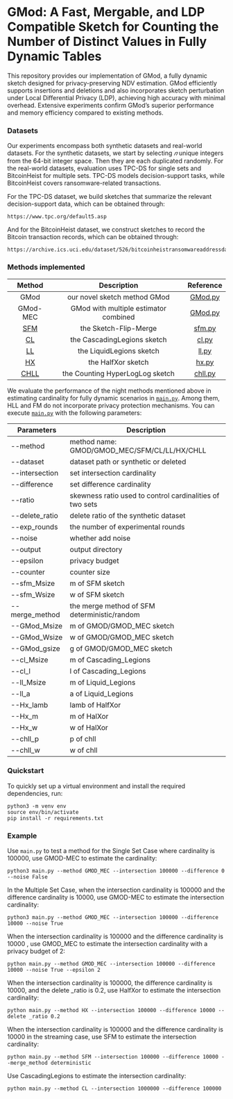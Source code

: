 <meta name="robots" content="noindex">

# GMod: A Fast, Mergable, and LDP Compatible Sketch for Counting the Number of Distinct Values in Fully Dynamic Tables

This repository provides our implementation of GMod, a fully dynamic sketch designed for privacy-preserving NDV estimation. GMod efficiently supports insertions and deletions and also incorporates sketch perturbation under Local Differential Privacy (LDP), achieving high accuracy with minimal overhead. Extensive experiments confirm GMod’s superior performance and memory efficiency compared to existing methods. 

### Datasets

Our experiments encompass both synthetic datasets and real-world datasets. For the synthetic datasets, we start by selecting $𝑛$ unique integers from the 64-bit integer space. Then they are each duplicated  randomly. For the real-world datasets, evaluation uses TPC-DS for single sets and BitcoinHeist for multiple sets. TPC-DS models decision-support tasks, while BitcoinHeist covers ransomware-related transactions.

For the TPC-DS dataset, we build sketches that summarize the relevant decision-support data, which can be obtained through:

```
https://www.tpc.org/default5.asp
```

And for the BitcoinHeist dataset, we construct sketches to record the Bitcoin transaction records, which can be obtained through:

```
https://archive.ics.uci.edu/dataset/526/bitcoinheistransomwareaddressdataset
```

### Methods implemented

|  Method  |              Description              | Reference |
| :------: | :-----------------------------------: | :-------: |
|   GMod   |     our novel sketch method GMod      |     [GMod.py](./GMod.py)      |
| GMod-MEC | GMod with multiple estimator combined |    [GMod.py](./GMod.py)       |
|   [SFM](https://proceedings.mlr.press/v202/hehir23a.html)    |         the Sketch-Flip-Merge         |      [sfm.py](./baseline/sfm.py)     |
|    [CL](https://research.google/pubs/privacy-preserving-secure-cardinality-and-frequency-estimation/)    |      the CascadingLegions sketch      |      [cl.py](./baseline/cl.py)     |
|    [LL](https://research.google/pubs/privacy-preserving-secure-cardinality-and-frequency-estimation/)    |       the LiquidLegions sketch        |     [ll.py](./baseline/ll.py)      |
|    [HX](https://ieeexplore.ieee.org/abstract/document/10416381)    |          the HalfXor sketch           |     [hx.py](./baseline/hx.py)      |
|   [CHLL](https://www.cidrdb.org/cidr2019/papers/p23-freitag-cidr19.pdf)   |    the Counting HyperLogLog sketch    |    [chll.py](./baseline/chll.py)       |

We evaluate the performance of the night methods mentioned above in estimating cardinality for fully dynamic scenarios in [`main.py`](./main.py). Among them, HLL and FM do not incorporate privacy protection mechanisms. You can execute [`main.py`](./main.py) with the following parameters:

| Parameters        | Description                                              |
| ----------------- | -------------------------------------------------------- |
| --method          | method name: GMOD/GMOD_MEC/SFM/CL/LL/HX/CHLL      |
| --dataset         | dataset path or synthetic or deleted                     |
| --intersection    | set intersection cardinality                             |
| --difference      | set difference cardinality                               |
| --ratio           | skewness ratio used to control cardinalities of two sets |
| --delete_ratio    | delete ratio of the synthetic dataset                    |
| --exp_rounds      | the number of experimental rounds                        |
| --noise           | whether add noise                                        |
| --output          | output directory                                         |
| --epsilon         | privacy budget                                           |
| --counter         | counter size                                             |
| --sfm_Msize       | m of SFM sketch                                          |
| --sfm_Wsize       | w of SFM sketch                                          |
| --merge_method    | the merge method of SFM deterministic/random             |
| --GMod_Msize      | m of GMOD/GMOD_MEC sketch                                |
| --GMod_Wsize      | w of GMOD/GMOD_MEC sketch                                |
| --GMod_gsize      | g of GMOD/GMOD_MEC sketch                                |
| --cl_Msize        | m of Cascading_Legions                                   |
| --cl_l            | l of Cascading_Legions                                   |
| --ll_Msize        | m of Liquid_Legions                                      |
| --ll_a            | a of Liquid_Legions                                      |
| --Hx_lamb         | lamb of HalfXor                                          |
| --Hx_m            | m of HalXor                                              |
| --Hx_w            | w of HalXor                                              |
| --chll_p          | p of chll                                                |
| --chll_w          | w of chll                                                |

### Quickstart
To quickly set up a virtual environment and install the required dependencies, run:
```
python3 -m venv env
source env/bin/activate
pip install -r requirements.txt
```

### Example

Use `main.py` to test a method for the Single Set Case where cardinality is 100000, use GMOD-MEC to estimate the cardinality:
```
python3 main.py --method GMOD_MEC --intersection 100000 --difference 0 --noise False
```


In the Multiple Set Case, when the intersection cardinality is 100000 and the difference cardinality is 10000, use GMOD-MEC to estimate the intersection cardinality:

```
python3 main.py --method GMOD_MEC --intersection 100000 --difference 10000 --noise True
```

When the intersection cardinality is 100000 and the difference cardinality is 10000 , use GMOD_MEC to estimate the intersection cardinality with a privacy budget of 2:

```
python main.py --method GMOD_MEC --intersection 100000 --difference 10000 --noise True --epsilon 2
```

When the intersection cardinality is 100000, the difference cardinality is 10000, and the delete _ratio is 0.2, use HalfXor to estimate the intersection cardinality:

```
python main.py --method HX --intersection 100000 --difference 10000 --delete _ratio 0.2
```

When the intersection cardinality is 100000 and the difference cardinality is 10000 in the streaming case, use SFM to estimate the intersection cardinality:

```
python main.py --method SFM --intersection 100000 --difference 10000 --merge_method deterministic
```

Use CascadingLegions to estimate the intersection cardinality:

```
python main.py --method CL --intersection 1000000 --difference 100000
```
